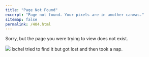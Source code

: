 ```yaml
---
title: "Page Not Found"
excerpt: "Page not found. Your pixels are in another canvas."
sitemap: false
permalink: /404.html
---
```


Sorry, but the page you were trying to view does not exist.

![](/images/404.webp)
Ixchel tried to find it but got lost and then took a nap.